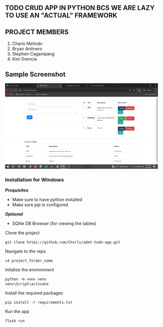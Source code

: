 ## TODO CRUD APP IN PYTHON BCS WE ARE LAZY TO USE AN "ACTUAL" FRAMEWORK
 
## PROJECT MEMBERS

 1. Charls Melindo
 2. Bryan Antinero
 3. Stephen Cagampang
 4. Kim Orencia

## Sample Screenshot
![image](todo.PNG)  
 
 
### Installation for Windows

***Prequisites***
 - Make sure to have python installed
 - Make sure pip is configured

 ***Optional***
 - SQlite DB Browser (for viewing the tables)


Clone the project
```
git clone https://github.com/Chxrls/adet-todo-app.git
```
Navigate to the repo
```
cd project_folder_name
```
Intialize the environment
```
python -m venv venv
venv\Script\activate
```
Install the required packages
```
pip install -r requirements.txt
```
Run the app
```
flask run
```
